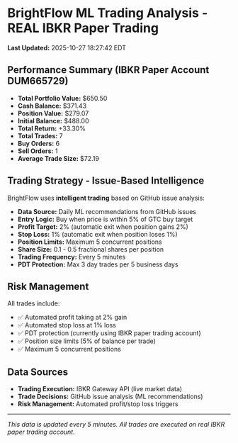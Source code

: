 # BrightFlow ML Trading Analysis - REAL IBKR Paper Trading

**Last Updated:** 2025-10-27 18:27:42 EDT

## Performance Summary (IBKR Paper Account DUM665729)

- **Total Portfolio Value:** $650.50
- **Cash Balance:** $371.43
- **Position Value:** $279.07
- **Initial Balance:** $488.00
- **Total Return:** +33.30%
- **Total Trades:** 7
- **Buy Orders:** 6
- **Sell Orders:** 1
- **Average Trade Size:** $72.19

## Trading Strategy - Issue-Based Intelligence

BrightFlow uses **intelligent trading** based on GitHub issue analysis:
- **Data Source:** Daily ML recommendations from GitHub issues
- **Entry Logic:** Buy when price is within 5% of GTC buy target
- **Profit Target:** 2% (automatic exit when position gains 2%)
- **Stop Loss:** 1% (automatic exit when position loses 1%)
- **Position Limits:** Maximum 5 concurrent positions
- **Share Size:** 0.1 - 0.5 fractional shares per position
- **Trading Frequency:** Every 5 minutes
- **PDT Protection:** Max 3 day trades per 5 business days

## Risk Management

All trades include:
- ✅ Automated profit taking at 2% gain
- ✅ Automated stop loss at 1% loss
- ✅ PDT protection (currently using IBKR paper trading account)
- ✅ Position size limits (5% of balance per trade)
- ✅ Maximum 5 concurrent positions

## Data Sources

- **Trading Execution:** IBKR Gateway API (live market data)
- **Trade Decisions:** GitHub issue analysis (ML recommendations)
- **Risk Management:** Automated profit/stop loss triggers

---

*This data is updated every 5 minutes. All trades are executed on real IBKR paper trading account.*
